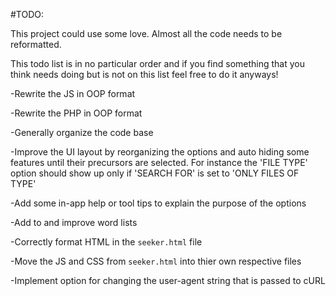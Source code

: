 #TODO:

This project could use some love. Almost all the code needs to be reformatted.

This todo list is in no particular order and if you find something that you think needs doing but is not on this list feel free to do it anyways!

-Rewrite the JS in OOP format

-Rewrite the PHP in OOP format

-Generally organize the code base

-Improve the UI layout by reorganizing the options and auto hiding some features until their precursors are selected. For instance the 'FILE TYPE' option should show up only if 'SEARCH FOR' is set to 'ONLY FILES OF TYPE'

-Add some in-app help or tool tips to explain the purpose of the options

-Add to and improve word lists 

-Correctly format HTML in the ````seeker.html```` file

-Move the JS and CSS from ````seeker.html```` into thier own respective files

-Implement option for changing the user-agent string that is passed to cURL



